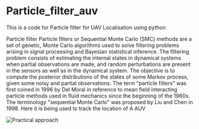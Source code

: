 # Particle_filter_auv
This is a code for Particle filter for UAV Localisation using python

Particle filter
Particle filters or Sequential Monte Carlo (SMC) methods are a set of genetic, Monte Carlo algorithms used to solve filtering problems arising in signal processing and Bayesian statistical inference. The filtering problem consists of estimating the internal states in dynamical systems when partial observations are made, and random perturbations are present in the sensors as well as in the dynamical system. The objective is to compute the posterior distributions of the states of some Markov process, given some noisy and partial observations. The term "particle filters" was first coined in 1996 by Del Moral in reference to mean field interacting particle methods used in fluid mechanics since the beginning of the 1960s. The terminology "sequential Monte Carlo" was proposed by Liu and Chen in 1998. Here it is being used to track the location of A AUV

![Practical approach](https://github.com/sammadan/opencvroad/blob/master/lane_detected.png)

